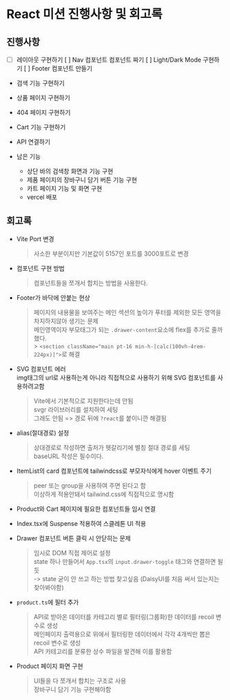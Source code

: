 # React 미션 진행사항 및 회고록

## 진행사항

- [ ] 레이아웃 구현하기
      [ ] Nav 컴포넌트 컴포넌트 짜기
      [ ] Light/Dark Mode 구현하기
      [ ] Footer 컴포넌트 만들기
- 검색 기능 구현하기
- 상품 페이지 구현하기
- 404 페이지 구현하기
- Cart 기능 구현하기
- API 연결하기

- 남은 기능
  - 상단 바의 검색창 화면과 기능 구현
  - 제품 페이지의 장바구니 담기 버튼 기능 구현
  - 카트 페이지 기능 및 화면 구현
  - vercel 배포

## 회고록

- Vite Port 변경

  > 사소한 부분이지만 기본값이 5157인 포트를 3000포트로 변경

- 컴포넌트 구현 방법

  > 컴포넌트들을 쪼개서 합치는 방법을 사용한다.

- Footer가 바닥에 안붙는 현상

  > 페이지의 내용물을 보여주는 메인 섹션의 높이가 푸터를 제외한 모든 영역을 차지하지않아 생기는 문제<br>
  > 메인영역이자 부모태그가 되는 `.drawer-content`요소에 flex를 추가로 줄까했다.<br> > `<section className="main pt-16 min-h-[calc(100vh-4rem-224px)]">`로 해결

- SVG 컴포넌트 에러<br>
  img태그의 url로 사용하는게 아니라 직접적으로 사용하기 위해 SVG 컴포넌트를 사용하려고함

  > Vite에서 기본적으로 지원한다는데 안됨<br>
  > svgr 라이브러리를 설치하여 세팅<br>
  > 그래도 안됨 => 경로 뒤에 `?react`를 붙이니깐 해결됨

- alias(절대경로) 설정

  > 상대경로로 작성하면 출처가 헷갈리기에 별칭 절대 경로를 세팅<br>
  > baseURL 작성은 필수이다.

- ItemList의 card 컴포넌트에 tailwindcss로 부모자식에게 hover 이벤트 주기

  > peer 또는 group을 사용하여 주면 된다고 함<br>
  > 이상하게 적용안돼서 tailwind.css에 직접적으로 명시함

- Product와 Cart 페이지에 필요한 컴포넌트들 임시 연결

- Index.tsx에 Suspense 적용하여 스클레톤 UI 적용

- Drawer 컴포넌트 버튼 클릭 시 안닫히는 문제

  > 임시로 DOM 직접 제어로 설정<br>
  > state 하나 만들어서 `App.tsx`의 `input.drawer-toggle` 태그와 연결하면 될듯<br>
  > -> state 굳이 안 쓰고 하는 방법 찾고싶음 (DaisyUI를 처음 써서 있는지는 찾아봐야함)

- `product.ts`에 필터 추가

  > API로 받아온 데이터를 카테고리 별로 필터링(그룹화)한 데이터를 recoil 변수로 생성<br>
  > 메인페이지 출력용으로 위에서 필터링한 데이터에서 각각 4개씩만 뽑은 recoil 변수로 생성<br>
  > API 카테고리를 분류한 상수 파일을 발견해 이를 활용함

- Product 페이지 화면 구현

  > UI들을 다 쪼개서 합치는 구조로 사용<br>
  > 장바구니 담기 기능 구현해야함
